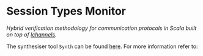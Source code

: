 # Session Types Monitor
_Hybrid verification methodology for communication protocols in Scala built on top of [lchannels](https://github.com/alcestes/lchannels)._

The synthesiser tool `Synth` can be found [here](https://github.com/chrisbartoloburlo/stmonitor/tree/master/monitor/src/main/scala/monitor). For more information refer to: 